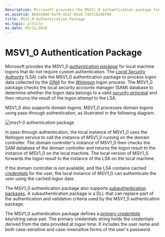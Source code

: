 ```yaml
---
Description: Microsoft provides the MSV1\_0 authentication package for local machine logons that do not require custom authentication.
ms.assetid: 8b85588d-0a79-43af-b526-7a5fc8248f99
title: MSV1_0 Authentication Package
ms.topic: article
ms.date: 05/31/2018
---
```


# MSV1\_0 Authentication Package

Microsoft provides the MSV1\_0 [*authentication package*](../secgloss/a-gly.md) for local machine logons that do not require custom authentication. The [*Local Security Authority*](../secgloss/l-gly.md) (LSA) calls the MSV1\_0 authentication package to process logon data collected by the [*GINA*](../secgloss/g-gly.md) for the [*Winlogon*](../secgloss/w-gly.md) logon process. The MSV1\_0 package checks the local security accounts manager (SAM) database to determine whether the logon data belongs to a valid [*security principal*](../secgloss/s-gly.md) and then returns the result of the logon attempt to the LSA.

MSV1\_0 also supports domain logons. MSV1\_0 processes domain logons using pass-through authentication, as illustrated in the following diagram.

![msv1\-0 authentication package](images/lsaint4.png)

In pass-through authentication, the local instance of MSV1\_0 uses the Netlogon service to call the instance of MSV1\_0 running on the domain controller. The domain controller's instance of MSV1\_0 then checks the SAM database of the domain controller and returns the logon result to the instance of MSV1\_0 on the local machine. The local version of MSV1\_0 forwards the logon result to the instance of the LSA on the local machine.

If the domain controller is not available, and the LSA contains cached [*credentials*](../secgloss/c-gly.md) for the user, the local instance of MSV1\_0 can authenticate the user using the cached logon data.

The MSV1\_0 authentication package also supports [subauthentication packages](subauthentication-packages.md). A subauthentication package is a DLL that can replace part of the authentication and validation criteria used by the MSV1\_0 authentication package.

The MSV1\_0 authentication package defines a [*primary credentials*](../secgloss/p-gly.md) key/string value pair. The primary credentials string holds the credentials derived from the data provided at logon time. It includes the user name and both case-sensitive and case-insensitive forms of the user's password.

 

 